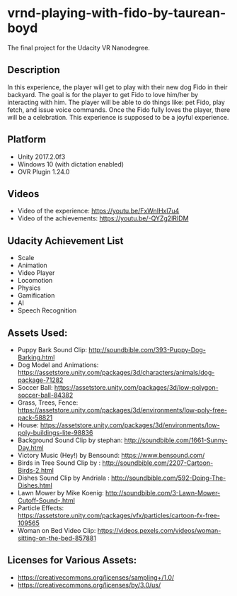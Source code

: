 # vrnd-playing-with-fido-by-taurean-boyd
The final project for the Udacity VR Nanodegree.

## Description
In this experience, the player will get to play with their new dog Fido in their backyard. The goal is for the player to get Fido to love him/her by interacting with him. The player will be able to do things like: pet Fido, play fetch, and issue voice commands. Once the Fido fully loves the player, there will be a celebration. This experience is supposed to be a joyful experience.

## Platform
 - Unity 2017.2.0f3
 - Windows 10 (with dictation enabled)
 - OVR Plugin 1.24.0

## Videos
 - Video of the experience: https://youtu.be/FxWnIHxl7u4
 - Video of the achievements: https://youtu.be/-QYZg2lRIDM

## Udacity Achievement List
 - Scale
 - Animation
 - Video Player
 - Locomotion
 - Physics
 - Gamification
 - AI
 - Speech Recognition

## Assets Used:
 - Puppy Bark Sound Clip: http://soundbible.com/393-Puppy-Dog-Barking.html
 - Dog Model and Animations: https://assetstore.unity.com/packages/3d/characters/animals/dog-package-71282
 - Soccer Ball: https://assetstore.unity.com/packages/3d/low-polygon-soccer-ball-84382
 - Grass, Trees, Fence: https://assetstore.unity.com/packages/3d/environments/low-poly-free-pack-58821
 - House: https://assetstore.unity.com/packages/3d/environments/low-poly-buildings-lite-98836
 - Background Sound Clip by stephan: http://soundbible.com/1661-Sunny-Day.html
 - Victory Music (Hey!) by Bensound: https://www.bensound.com/
 - Birds in Tree Sound Clip by : http://soundbible.com/2207-Cartoon-Birds-2.html
 - Dishes Sound Clip by Andriala : http://soundbible.com/592-Doing-The-Dishes.html
 - Lawn Mower by Mike Koenig: http://soundbible.com/3-Lawn-Mower-Cutoff-Sound-.html
 - Particle Effects: https://assetstore.unity.com/packages/vfx/particles/cartoon-fx-free-109565
 - Woman on Bed Video Clip: https://videos.pexels.com/videos/woman-sitting-on-the-bed-857881

## Licenses for Various Assets:
 - https://creativecommons.org/licenses/sampling+/1.0/
 - https://creativecommons.org/licenses/by/3.0/us/

